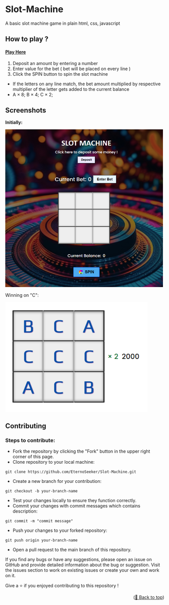 <div id="top"></div>

# Slot-Machine
A basic slot machine game in plain html, css, javascript
## How to play ?
#### [Play Here](https://eternoseeker.github.io/Slot-Machine/)

1. Deposit an amount by entering a number
2. Enter value for the bet ( bet will be placed on every line )
3. Click the SPIN button to spin the slot machine
- If the letters on any line match, the bet amount multiplied by respective multiplier of the letter gets added to the current balance
- A × 8; B × 4; C × 2;

## Screenshots
**Initially:** 

<img src="images/slot-machine-initial.png" alt="start image" width="500">

Winning on "C":

<img src="images/slotmachine2.png" alt="win bet on c" width="450">


## Contributing
### Steps to contribute:

- Fork the repository by clicking the "Fork" button in the upper right corner of this page.
- Clone repository to your local machine:
```
git clone https://github.com/EternoSeeker/Slot-Machine.git
```
- Create a new branch for your contribution:
```
git checkout -b your-branch-name
```
- Test your changes locally to ensure they function correctly.
- Commit your changes with commit messages which contains description:
```
git commit -m "commit message"
```
- Push your changes to your forked repository:
```
git push origin your-branch-name
```
- Open a pull request to the main branch of this repository.

If you find any bugs or have any suggestions, please open an issue on GitHub and provide detailed information about the bug or suggestion.
Visit the issues section to work on existing issues or create your own and work on it.

Give a ⭐ if you enjoyed contributing to this repository !

<p align="right">(<a href="#top">🔼 Back to top</a>)</p>
